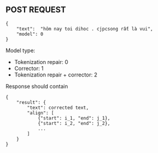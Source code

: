 ## POST REQUEST 
```
{
    "text":  "hôm nay toi dihoc . cjpcsong rất là vui",
    "model": 0
}
```
Model type:
- Tokenization repair: 0
- Corrector: 1
- Tokenization repair + corrector: 2

Response should contain 
```
{
    "result": {
        "text": corrected text,
        "align": [
            {"start": i_1, "end": j_1}, 
            {"start": i_2, "end": j_2}, 
            ...
        ]
    }
}
```